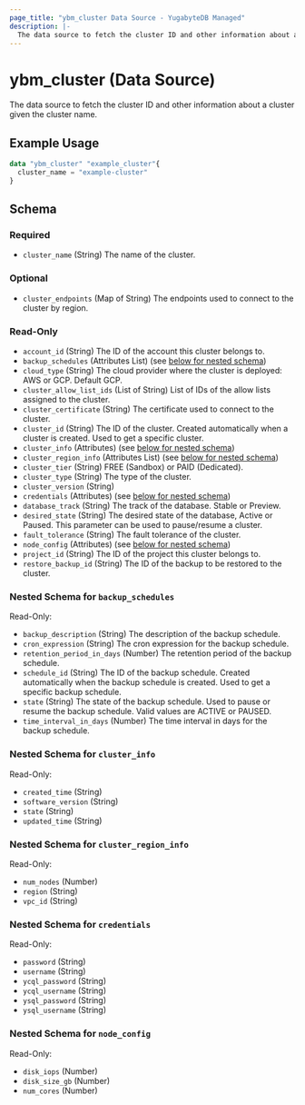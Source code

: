 ```yaml
---
page_title: "ybm_cluster Data Source - YugabyteDB Managed"
description: |-
  The data source to fetch the cluster ID and other information about a cluster given the cluster name.
---
```


# ybm_cluster (Data Source)

The data source to fetch the cluster ID and other information about a cluster given the cluster name.


## Example Usage

```terraform
data "ybm_cluster" "example_cluster"{
  cluster_name = "example-cluster"
}
```

<!-- schema generated by tfplugindocs -->
## Schema

### Required

- `cluster_name` (String) The name of the cluster.

### Optional

- `cluster_endpoints` (Map of String) The endpoints used to connect to the cluster by region.

### Read-Only

- `account_id` (String) The ID of the account this cluster belongs to.
- `backup_schedules` (Attributes List) (see [below for nested schema](#nestedatt--backup_schedules))
- `cloud_type` (String) The cloud provider where the cluster is deployed: AWS or GCP. Default GCP.
- `cluster_allow_list_ids` (List of String) List of IDs of the allow lists assigned to the cluster.
- `cluster_certificate` (String) The certificate used to connect to the cluster.
- `cluster_id` (String) The ID of the cluster. Created automatically when a cluster is created. Used to get a specific cluster.
- `cluster_info` (Attributes) (see [below for nested schema](#nestedatt--cluster_info))
- `cluster_region_info` (Attributes List) (see [below for nested schema](#nestedatt--cluster_region_info))
- `cluster_tier` (String) FREE (Sandbox) or PAID (Dedicated).
- `cluster_type` (String) The type of the cluster.
- `cluster_version` (String)
- `credentials` (Attributes) (see [below for nested schema](#nestedatt--credentials))
- `database_track` (String) The track of the database. Stable or Preview.
- `desired_state` (String) The desired state of the database, Active or Paused. This parameter can be used to pause/resume a cluster.
- `fault_tolerance` (String) The fault tolerance of the cluster.
- `node_config` (Attributes) (see [below for nested schema](#nestedatt--node_config))
- `project_id` (String) The ID of the project this cluster belongs to.
- `restore_backup_id` (String) The ID of the backup to be restored to the cluster.

<a id="nestedatt--backup_schedules"></a>
### Nested Schema for `backup_schedules`

Read-Only:

- `backup_description` (String) The description of the backup schedule.
- `cron_expression` (String) The cron expression for the backup schedule.
- `retention_period_in_days` (Number) The retention period of the backup schedule.
- `schedule_id` (String) The ID of the backup schedule. Created automatically when the backup schedule is created. Used to get a specific backup schedule.
- `state` (String) The state of the backup schedule. Used to pause or resume the backup schedule. Valid values are ACTIVE or PAUSED.
- `time_interval_in_days` (Number) The time interval in days for the backup schedule.


<a id="nestedatt--cluster_info"></a>
### Nested Schema for `cluster_info`

Read-Only:

- `created_time` (String)
- `software_version` (String)
- `state` (String)
- `updated_time` (String)


<a id="nestedatt--cluster_region_info"></a>
### Nested Schema for `cluster_region_info`

Read-Only:

- `num_nodes` (Number)
- `region` (String)
- `vpc_id` (String)


<a id="nestedatt--credentials"></a>
### Nested Schema for `credentials`

Read-Only:

- `password` (String)
- `username` (String)
- `ycql_password` (String)
- `ycql_username` (String)
- `ysql_password` (String)
- `ysql_username` (String)


<a id="nestedatt--node_config"></a>
### Nested Schema for `node_config`

Read-Only:

- `disk_iops` (Number)
- `disk_size_gb` (Number)
- `num_cores` (Number)
